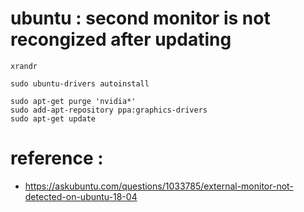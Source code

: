 # ubuntu : second monitor is not recongized after updating
```
xrandr
```

```
sudo ubuntu-drivers autoinstall
```

```
sudo apt-get purge 'nvidia*'
sudo add-apt-repository ppa:graphics-drivers
sudo apt-get update
```

# reference :
- https://askubuntu.com/questions/1033785/external-monitor-not-detected-on-ubuntu-18-04
